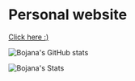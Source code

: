 # Personal website
[Click here :)](https://bojananeskovic.github.io/)

![Bojana's GitHub stats](https://github-readme-stats.vercel.app/api?username=bojananeskovic&show_icons=true&theme=radical)

![Bojana's Stats](https://github-readme-stats.vercel.app/api/top-langs/?username=bojananeskovic&theme=blue-green)
